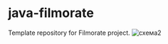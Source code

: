 # java-filmorate
Template repository for Filmorate project.
![схема2](https://github.com/EvgeniyTomilov/java-filmorate/assets/116760791/f7d31581-4526-4242-9f61-ed7f33494ac4)

